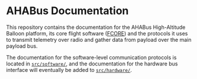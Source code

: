 # AHABus Documentation

This repository contains the documentation for the AHABus High-Altitude Balloon
platform, its core flight software ([FCORE][1]) and the protocols it uses to
transmit telemetry over radio and gather data from payload over the main payload
bus.

The documentation for the software-level communication protocols is located in
[`src/software/`][2], and the documentation for the hardware bus interface will
eventually be added to [`src/hardware/`][3].

 [1]: https://github.com/ahabus/fcore
 [2]: src/software/
 [3]: src/hardware/
